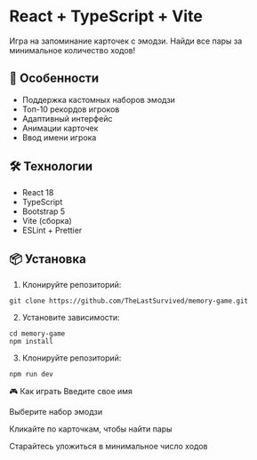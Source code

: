 # React + TypeScript + Vite

Игра на запоминание карточек с эмодзи. Найди все пары за минимальное количество ходов!

## 🚀 Особенности

- Поддержка кастомных наборов эмодзи
- Топ-10 рекордов игроков
- Адаптивный интерфейс
- Анимации карточек
- Ввод имени игрока

## 🛠 Технологии

- React 18
- TypeScript
- Bootstrap 5
- Vite (сборка)
- ESLint + Prettier

## 📦 Установка

1. Клонируйте репозиторий:
```
git clone https://github.com/TheLastSurvived/memory-game.git
```

2. Установите зависимости:
```
cd memory-game
npm install
```

3. Клонируйте репозиторий:
```
npm run dev
```

🎮 Как играть
Введите свое имя

Выберите набор эмодзи

Кликайте по карточкам, чтобы найти пары

Старайтесь уложиться в минимальное число ходов

